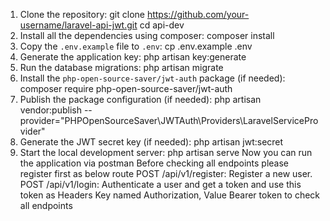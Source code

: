 1. Clone the repository:
   git clone https://github.com/your-username/laravel-api-jwt.git
   cd api-dev
2. Install all the dependencies using composer:
    composer install
3. Copy the `.env.example` file to `.env`:
    cp .env.example .env
4. Generate the application key:
    php artisan key:generate
6. Run the database migrations:
    php artisan migrate
7. Install the `php-open-source-saver/jwt-auth` package (if needed):
    composer require php-open-source-saver/jwt-auth
8. Publish the package configuration (if needed):
    php artisan vendor:publish --provider="PHPOpenSourceSaver\JWTAuth\Providers\LaravelServiceProvider"
9. Generate the JWT secret key (if needed):
    php artisan jwt:secret
10. Start the local development server:
    php artisan serve
Now you can run the application via postman
Before checking all endpoints please register first as below route
POST /api/v1/register: Register a new user.
POST /api/v1/login: Authenticate a user and get a token and use this token as Headers Key named Authorization, Value Bearer token  to check all endpoints
